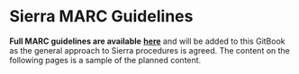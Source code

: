 # Sierra MARC Guidelines

**Full MARC guidelines are available** [**here**](https://wellcomecloud.sharepoint.com/:w:/r/sites/wc2/cr/ci/Cataloging/Visual%20%26%20material%20culture/Visual%20%26%20material%20culture%20cataloguing%20guidelines%20\(version%20history\)/VisualMaterialCataloguing\_v2.1\_2023.docx?d=w052edf0f45b0498e9b43d1fe30dd37f6\&csf=1\&web=1\&e=p5p4Fq) and will be added to this GitBook as the general approach to Sierra procedures is agreed. The content on the following pages is a sample of the planned content.
